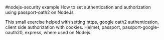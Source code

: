 #nodejs-security example
How to set authentication and authorization using passport-oath2 on NodeJs

This small exercise helped with setting https, google oath2 authentication, client side authorization with cookies. Helmet, passport, passport-google-oauth20, express, where used on Nodejs.
